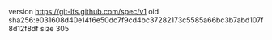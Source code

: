 version https://git-lfs.github.com/spec/v1
oid sha256:e031608d40e14f6e50dc7f9cd4bc37282173c5585a66bc3b7abd107f8d12f8df
size 305
